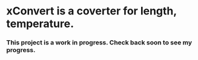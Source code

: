 # xConvert is a coverter for length, temperature.
### This project is a work in progress. Check back soon to see my progress.
